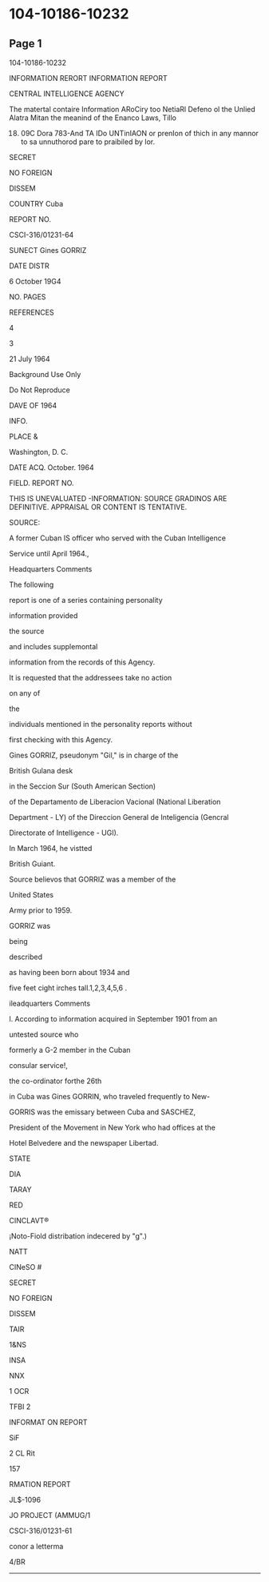 # 104-10186-10232

## Page 1

104-10186-10232

INFORMATION RERORT INFORMATION REPORT

CENTRAL INTELLIGENCE AGENCY

The matertal contaire Information ARoCiry too NetiaRl Defeno ol the Unlied Alatra Mitan the meanind of the Enanco Laws, Tillo

18. 09C Dora 783-And TA IDo UNTinIAON or prenIon of thich in any mannor to sa unnuthorod pare to praibiled by lor.

SECRET

NO FOREIGN

DISSEM

COUNTRY Cuba

REPORT NO.

CSCI-316/01231-64

SUNECT Gines GORRIZ

DATE DISTR

6 October 19G4

NO. PAGES

REFERENCES

4

3

21 July 1964

Background Use Only

Do Not Reproduce

DAVE OF 1964

INFO.

PLACE &

Washington, D. C.

DATE ACQ. October. 1964

FIELD. REPORT NO.

THIS IS UNEVALUATED -INFORMATION: SOURCE GRADINOS ARE DEFINITIVE. APPRAISAL OR CONTENT IS TENTATIVE.

SOURCE:

A former Cuban IS officer who served with the Cuban Intelligence

Service until April 1964.,

Headquarters Comments

The following

report is one of a series containing personality

information provided

the source

and includes supplemontal

information from the records of this Agency.

It is requested that the addressees take no action

on any of

the

individuals mentioned in the personality reports without

first checking with this Agency.

Gines GORRIZ, pseudonym "Gil," is in charge of the

British Gulana desk

in the Seccion Sur (South American Section)

of the Departamento de Liberacion Vacional (National Liberation

Department - LY) of the Direccion General de Inteligencia (Gencral

Directorate of Intelligence - UGI).

In March 1964, he vistted

British Guiant.

Source believos that GORRIZ was a member of the

United States

Army prior to 1959.

GORRIZ was

being

described

as having been born about 1934 and

five feet cight irches tall.1,2,3,4,5,6 .

ileadquarters Comments

l. According to information acquired in September 1901 from an

untested source who

formerly a G-2 member in the Cuban

consular service!,

the co-ordinator forthe 26th

in Cuba was Gines GORRIN, who traveled frequently to New-

GORRIS was the emissary between Cuba and SASCHEZ,

President of the Movement in New York who had offices at the

Hotel Belvedere and the newspaper Libertad.

STATE

DIA

TARAY

RED

CINCLAVT®

¡Noto-Fiold distribation indecered by "g".)

NATT

CINeSO #

SECRET

NO FOREIGN

DISSEM

TAIR

1&NS

INSA

NNX

1 OCR

TFBI 2

INFORMAT ON REPORT

SiF

2 CL Rit

157

RMATION REPORT

JL$-1096

JO PROJECT (AMMUG/1

CSCI-316/01231-61

conor a letterma

4/BR

---

